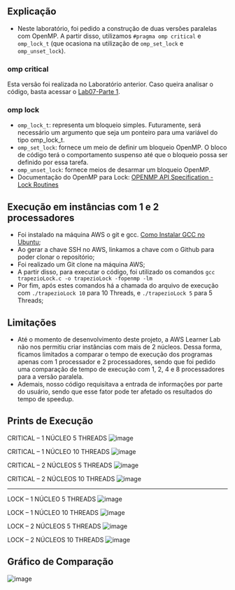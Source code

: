 ## Explicação 
- Neste laboratório, foi pedido a construção de duas versões paralelas com OpenMP. A partir disso, utilizamos `#pragma omp critical` e `omp_lock_t` (que ocasiona na utilização de `omp_set_lock` e `omp_unset_lock`).
### omp critical
Esta versão foi realizada no Laboratório anterior. Caso queira analisar o código, basta acessar o [Lab07-Parte 1](https://github.com/claudia1402/LabComputacaoParalela-GrupoJujutsuCodigo/tree/main/Lab07-Parte%201).
### omp lock
- `omp_lock_t`: representa um bloqueio simples. Futuramente, será necessário um argumento que seja um ponteiro para uma variável do tipo omp_lock_t.
- `omp_set_lock`: fornece um meio de definir um bloqueio OpenMP. O bloco de código terá o comportamento suspenso até que o bloqueio possa ser definido por essa tarefa.
- `omp_unset_lock`: fornece meios de desarmar um bloqueio OpenMP.
- Documentação do OpenMP para Lock: [OPENMP API Specification - Lock Routines](https://www.openmp.org/spec-html/5.0/openmpse31.html)


## Execução em instâncias com 1 e 2 processadores
- Foi instalado na máquina AWS o git e gcc. [Como Instalar GCC no Ubuntu](https://linuxize.com/post/how-to-install-gcc-compiler-on-ubuntu-18-04/);
- Ao gerar a chave SSH no AWS, linkamos a chave com o Github para poder clonar o repositório;
- Foi realizado um Git clone na máquina AWS;
- A partir disso, para executar o código, foi utilizado os comandos `gcc trapezioLock.c -o trapezioLock -fopenmp -lm`
- Por fim, após estes comandos há a chamada do arquivo de execução com `./trapezioLock 10` para 10 Threads, e `./trapezioLock 5` para 5 Threads;

## Limitações
- Até o momento de desenvolvimento deste projeto, a AWS Learner Lab não nos permitiu criar instâncias com mais de 2 núcleos. Dessa forma, ficamos limitados a comparar o tempo de execução dos programas apenas com 1 processador e 2 processadores, sendo que foi pedido uma comparação de tempo de execução com 1, 2, 4  e 8 processadores para a versão paralela.
- Ademais, nosso código requisitava a entrada de informações por parte do usuário, sendo que esse fator pode ter afetado os resultados do tempo de speedup. 

## Prints de Execução

CRITICAL – 1 NÚCLEO 5 THREADS
 ![image](https://user-images.githubusercontent.com/74517849/200223969-f5c847e9-97c8-4a67-9282-d55b072d447d.png)

CRITICAL – 1 NÚCLEO 10 THREADS
 ![image](https://user-images.githubusercontent.com/74517849/200223991-5a41e4a6-f022-4160-9ff7-9c11214239fa.png)

CRITICAL – 2 NÚCLEOS 5 THREADS
 ![image](https://user-images.githubusercontent.com/74517849/200223846-19549d38-f0fd-46bd-bc4c-0e8f1f8e5924.png)

CRITICAL – 2 NÚCLEOS 10 THREADS
![image](https://user-images.githubusercontent.com/74517849/200223929-635beabf-e7bf-4509-98ca-d056e03cb6ea.png)

___

LOCK – 1 NÚCLEO 5 THREADS
 ![image](https://user-images.githubusercontent.com/74517849/200224080-3e3b37fd-b074-4f53-869e-3297381129f7.png)

LOCK – 1 NÚCLEO 10 THREADS
 ![image](https://user-images.githubusercontent.com/74517849/200224090-23bf133f-03fd-4c12-a9ea-dc367e21721b.png)

LOCK – 2 NÚCLEOS 5 THREADS
 ![image](https://user-images.githubusercontent.com/74517849/200224060-b8ed3b00-e39f-4b36-8a82-acc1f7c38bd1.png)

LOCK – 2 NÚCLEOS 10 THREADS
 ![image](https://user-images.githubusercontent.com/74517849/200224066-edbacdd8-0da7-41b0-9911-c87e10326375.png)

## Gráfico de Comparação
![image](https://user-images.githubusercontent.com/74517849/200227904-8ae69b8a-0a85-4122-b5a2-daf64fa87dfc.png)

